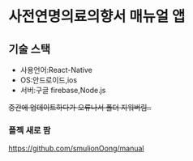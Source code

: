 # 사전연명의료의향서 매뉴얼 앱

## 기술 스택
* 사용언어:React-Native
* OS:안드로이드,ios
* 서버:구글 firebase,Node.js

~~중간에 업데이트하다가 오류나서 폴더 지워버림..~~
### 플젝 새로 팜
<https://github.com/smulionOong/manual>
